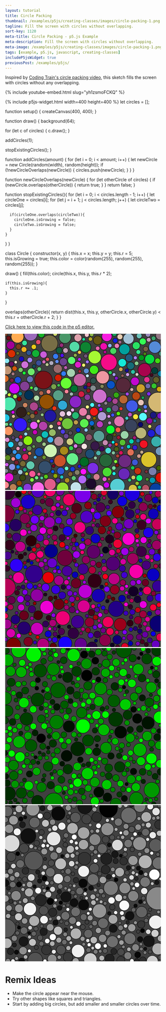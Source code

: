 ```yaml
---
layout: tutorial
title: Circle Packing
thumbnail: /examples/p5js/creating-classes/images/circle-packing-1.png
tagline: Fill the screen with circles without overlapping.
sort-key: 1120
meta-title: Circle Packing - p5.js Example
meta-description: Fill the screen with circles without overlapping.
meta-image: /examples/p5js/creating-classes/images/circle-packing-1.png
tags: [example, p5.js, javascript, creating-classes]
includeP5jsWidget: true
previousPost: /examples/p5js/
---
```


Inspired by [Coding Train's circle packing video](https://thecodingtrain.com/challenges/50-animated-circle-packing), this sketch fills the screen with circles without any overlapping.

{% include youtube-embed.html slug="yh1zsmoFCKQ" %}

{% include p5js-widget.html width=400 height=400 %}
let circles = [];

function setup() {
  createCanvas(400, 400);
}

function draw() {
  background(64);

  for (let c of circles) {
    c.draw();
  }

  addCircles(1);

  stopExistingCircles();
}

function addCircles(amount) {
  for (let i = 0; i < amount; i++) {
    let newCircle = new Circle(random(width), random(height));
    if (!newCircleOverlaps(newCircle)) {
      circles.push(newCircle);
    }
  }
}

function newCircleOverlaps(newCircle) {
  for (let otherCircle of circles) {
    if (newCircle.overlaps(otherCircle)) {
      return true;
    }
  }
  return false;
}

function stopExistingCircles(){
  for (let i = 0; i < circles.length - 1; i++) {
    let circleOne = circles[i];
    for (let j = i + 1; j < circles.length; j++) {
      let circleTwo = circles[j];

      if(circleOne.overlaps(circleTwo)){
        circleOne.isGrowing = false;
        circleTwo.isGrowing = false;
      }
    }

  }
}

class Circle {
  constructor(x, y) {
    this.x = x;
    this.y = y;
    this.r = 5;
    this.isGrowing = true;
    this.color = color(random(255), random(255), random(255));
  }

  draw() {
    fill(this.color);
    circle(this.x, this.y, this.r * 2);

    if(this.isGrowing){
      this.r += .1;
    }
  }

  overlaps(otherCircle){
    return dist(this.x, this.y, otherCircle.x, otherCircle.y)
      < this.r + otherCircle.r + 2;
  }
}
</script>

[Click here to view this code in the p5 editor.](https://editor.p5js.org/KevinWorkman/sketches/5X6XxnAXuz)

![random colored circles](/examples/p5js/creating-classes/images/circle-packing-2.png)
![red and blue circles](/examples/p5js/creating-classes/images/circle-packing-3.png)
![green circles](/examples/p5js/creating-classes/images/circle-packing-4.png)
![black and white circles](/examples/p5js/creating-classes/images/circle-packing-5.png)

# Remix Ideas

- Make the circle appear near the mouse.
- Try other shapes like squares and triangles.
- Start by adding big circles, but add smaller and smaller circles over time.
